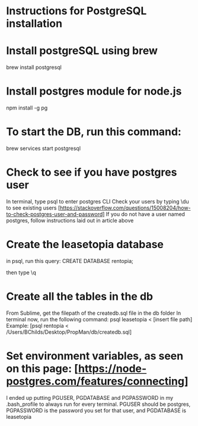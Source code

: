 # Instructions for PostgreSQL installation

# Install postgreSQL using brew
brew install postgresql

# Install postgres module for node.js
npm install -g pg

# To start the DB, run this command:
brew services start postgresql

# Check to see if you have postgres user
In terminal, type psql to enter postgres CLI
Check your users by typing \du to see existing users
[https://stackoverflow.com/questions/15008204/how-to-check-postgres-user-and-password]
If you do not have a user named postgres, follow instructions laid out in article above

# Create the leasetopia database
in psql, run this query:
CREATE DATABASE rentopia;

then type \q

# Create all the tables in the db
From Sublime, get the filepath of the createdb.sql file in the db folder
In terminal now, run the following command:
psql leasetopia < [insert file path]
Example: [psql rentopia < /Users/BChilds/Desktop/PropMan/db/createdb.sql]

# Set environment variables, as seen on this page: [https://node-postgres.com/features/connecting]
I ended up putting PGUSER, PGDATABASE and PGPASSWORD in my .bash_profile to always run for every terminal. PGUSER should be postgres, PGPASSWORD is the password you set for that user, and PGDATABASE is leasetopia

